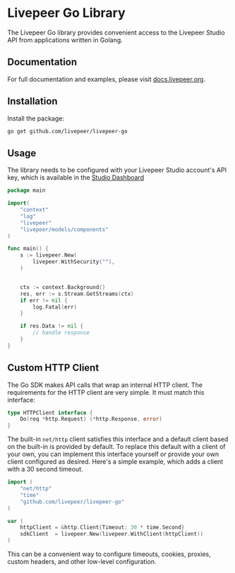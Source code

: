 # Livepeer Go Library

The Livepeer Go library provides convenient access to the Livepeer Studio API from applications written in Golang.

## Documentation

For full documentation and examples, please visit [docs.livepeer.org](https://docs.livepeer.org/sdks/go/).

## Installation

Install the package:

```bash
go get github.com/livepeer/livepeer-go
```

## Usage

The library needs to be configured with your Livepeer Studio account's API key, which is available in the [Studio Dashboard](httpss://livepeer.studio)

```go
package main

import(
	"context"
	"log"
	"livepeer"
	"livepeer/models/components"
)

func main() {
    s := livepeer.New(
        livepeer.WithSecurity(""),
    )


    ctx := context.Background()
    res, err := s.Stream.GetStreams(ctx)
    if err != nil {
        log.Fatal(err)
    }

    if res.Data != nil {
        // handle response
    }
}
```

## Custom HTTP Client

The Go SDK makes API calls that wrap an internal HTTP client. The requirements for the HTTP client are very simple. It must match this interface:

```go
type HTTPClient interface {
	Do(req *http.Request) (*http.Response, error)
}
```

The built-in `net/http` client satisfies this interface and a default client based on the built-in is provided by default. To replace this default with a client of your own, you can implement this interface yourself or provide your own client configured as desired. Here's a simple example, which adds a client with a 30 second timeout.

```go
import (
	"net/http"
	"time"
	"github.com/livepeer/livepeer-go"
)

var (
	httpClient = &http.Client{Timeout: 30 * time.Second}
	sdkClient  = livepeer.New(livepeer.WithClient(httpClient))
)
```

This can be a convenient way to configure timeouts, cookies, proxies, custom headers, and other low-level configuration.
